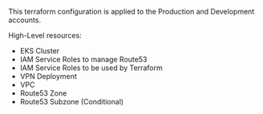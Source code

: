 This terraform configuration is applied to the Production and Development accounts.

High-Level resources:
* EKS Cluster
* IAM Service Roles to manage Route53 
* IAM Service Roles to be used by Terraform
* VPN Deployment
* VPC
* Route53 Zone
* Route53 Subzone (Conditional)